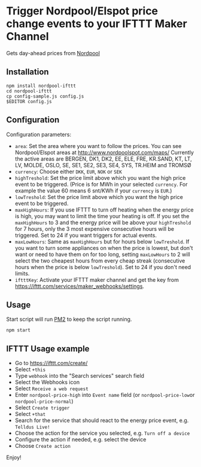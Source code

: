 
# Trigger Nordpool/Elspot price change events to your IFTTT Maker Channel
Gets day-ahead prices from [Nordpool](http://www.nordpoolspot.com/Market-data1/Elspot/)

## Installation
    npm install nordpool-ifttt
    cd nordpool-ifttt
    cp config-sample.js config.js
    $EDITOR config.js

## Configuration
Configuration parameters:
- `area`: Set the area where you want to follow the prices. You can see
  Nordpool/Elspot areas at http://www.nordpoolspot.com/maps/
  Currently the active areas are BERGEN, DK1, DK2, EE, ELE, FRE, KR.SAND,
  KT, LT, LV, MOLDE, OSLO, SE, SE1, SE2, SE3, SE4, SYS, TR.HEIM and TROMSØ
- `currency`: Choose either `DKK`, `EUR`, `NOK` or `SEK`
- `highTreshold`: Set the price limit above which you want the high price
  event to be triggered. (Price is for MWh in your selected `currency`. For
  example the value 60 means 6 snt/KWh if your `currency` is `EUR`.)
- `lowTreshold`: Set the price limit above which you want the high price
  event to be triggered.
- `maxHighHours`: If you use IFTTT to turn off heating when the energy price
  is high, you may want to limit the time your heating is off. If you set the
  `maxHighHours` to 3 and the energy price will be above your `highTreshold`
  for 7 hours, only the 3 most expensive consecutive hours will be triggered.
  Set to 24 if you want triggers for actual events.
- `maxLowHours`: Same as `maxHighHours` but for hours below `lowTreshold`.
  If you want to turn some appliances on when the price is lowest, but don't
  want or need to have them on for too long, setting `maxLowHours` to 2 will
  select the two cheapest hours from every cheap streak (consecutive hours
  when the price is below `lowTreshold`). Set to 24 if you don't need limits.
- `iftttKey`: Activate your IFTTT maker channel and get the key from
  https://ifttt.com/services/maker_webhooks/settings.

## Usage

Start script will run [PM2](http://pm2.keymetrics.io/) to keep the script running.

    npm start

## IFTTT Usage example

- Go to https://ifttt.com/create/
- Select `+this`
- Type `webhook` into the "Search services" search field
- Select the Webhooks icon
- Select `Receive a web request`
- Enter `nordpool-price-high` into `Event name` field (or `nordpool-price-low`or `nordpool-price-normal`)
- Select `Create trigger`
- Select `+that`
- Search for the service that should react to the energy price event, e.g. `Telldus Live!`
- Choose the action for the service you selected, e.g. `Turn off a device`
- Configure the action if needed, e.g. select the device
- Choose `Create action`

Enjoy!
